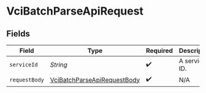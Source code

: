 # VciBatchParseApiRequest


## Fields

| Field                                                                                 | Type                                                                                  | Required                                                                              | Description                                                                           |
| ------------------------------------------------------------------------------------- | ------------------------------------------------------------------------------------- | ------------------------------------------------------------------------------------- | ------------------------------------------------------------------------------------- |
| `serviceId`                                                                           | *String*                                                                              | :heavy_check_mark:                                                                    | A service ID.                                                                         |
| `requestBody`                                                                         | [VciBatchParseApiRequestBody](../../models/operations/VciBatchParseApiRequestBody.md) | :heavy_check_mark:                                                                    | N/A                                                                                   |